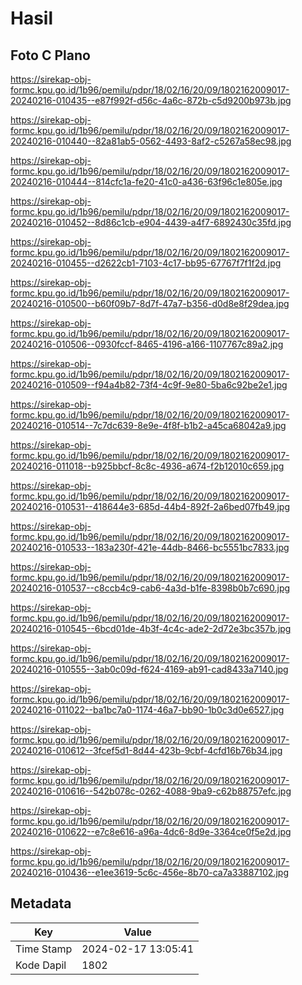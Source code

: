 # Hasil

## Foto C Plano

https://sirekap-obj-formc.kpu.go.id/1b96/pemilu/pdpr/18/02/16/20/09/1802162009017-20240216-010435--e87f992f-d56c-4a6c-872b-c5d9200b973b.jpg

https://sirekap-obj-formc.kpu.go.id/1b96/pemilu/pdpr/18/02/16/20/09/1802162009017-20240216-010440--82a81ab5-0562-4493-8af2-c5267a58ec98.jpg

https://sirekap-obj-formc.kpu.go.id/1b96/pemilu/pdpr/18/02/16/20/09/1802162009017-20240216-010444--814cfc1a-fe20-41c0-a436-63f96c1e805e.jpg

https://sirekap-obj-formc.kpu.go.id/1b96/pemilu/pdpr/18/02/16/20/09/1802162009017-20240216-010452--8d86c1cb-e904-4439-a4f7-6892430c35fd.jpg

https://sirekap-obj-formc.kpu.go.id/1b96/pemilu/pdpr/18/02/16/20/09/1802162009017-20240216-010455--d2622cb1-7103-4c17-bb95-67767f7f1f2d.jpg

https://sirekap-obj-formc.kpu.go.id/1b96/pemilu/pdpr/18/02/16/20/09/1802162009017-20240216-010500--b60f09b7-8d7f-47a7-b356-d0d8e8f29dea.jpg

https://sirekap-obj-formc.kpu.go.id/1b96/pemilu/pdpr/18/02/16/20/09/1802162009017-20240216-010506--0930fccf-8465-4196-a166-1107767c89a2.jpg

https://sirekap-obj-formc.kpu.go.id/1b96/pemilu/pdpr/18/02/16/20/09/1802162009017-20240216-010509--f94a4b82-73f4-4c9f-9e80-5ba6c92be2e1.jpg

https://sirekap-obj-formc.kpu.go.id/1b96/pemilu/pdpr/18/02/16/20/09/1802162009017-20240216-010514--7c7dc639-8e9e-4f8f-b1b2-a45ca68042a9.jpg

https://sirekap-obj-formc.kpu.go.id/1b96/pemilu/pdpr/18/02/16/20/09/1802162009017-20240216-011018--b925bbcf-8c8c-4936-a674-f2b12010c659.jpg

https://sirekap-obj-formc.kpu.go.id/1b96/pemilu/pdpr/18/02/16/20/09/1802162009017-20240216-010531--418644e3-685d-44b4-892f-2a6bed07fb49.jpg

https://sirekap-obj-formc.kpu.go.id/1b96/pemilu/pdpr/18/02/16/20/09/1802162009017-20240216-010533--183a230f-421e-44db-8466-bc5551bc7833.jpg

https://sirekap-obj-formc.kpu.go.id/1b96/pemilu/pdpr/18/02/16/20/09/1802162009017-20240216-010537--c8ccb4c9-cab6-4a3d-b1fe-8398b0b7c690.jpg

https://sirekap-obj-formc.kpu.go.id/1b96/pemilu/pdpr/18/02/16/20/09/1802162009017-20240216-010545--6bcd01de-4b3f-4c4c-ade2-2d72e3bc357b.jpg

https://sirekap-obj-formc.kpu.go.id/1b96/pemilu/pdpr/18/02/16/20/09/1802162009017-20240216-010555--3ab0c09d-f624-4169-ab91-cad8433a7140.jpg

https://sirekap-obj-formc.kpu.go.id/1b96/pemilu/pdpr/18/02/16/20/09/1802162009017-20240216-011022--ba1bc7a0-1174-46a7-bb90-1b0c3d0e6527.jpg

https://sirekap-obj-formc.kpu.go.id/1b96/pemilu/pdpr/18/02/16/20/09/1802162009017-20240216-010612--3fcef5d1-8d44-423b-9cbf-4cfd16b76b34.jpg

https://sirekap-obj-formc.kpu.go.id/1b96/pemilu/pdpr/18/02/16/20/09/1802162009017-20240216-010616--542b078c-0262-4088-9ba9-c62b88757efc.jpg

https://sirekap-obj-formc.kpu.go.id/1b96/pemilu/pdpr/18/02/16/20/09/1802162009017-20240216-010622--e7c8e616-a96a-4dc6-8d9e-3364ce0f5e2d.jpg

https://sirekap-obj-formc.kpu.go.id/1b96/pemilu/pdpr/18/02/16/20/09/1802162009017-20240216-010436--e1ee3619-5c6c-456e-8b70-ca7a33887102.jpg


## Metadata

| Key        | Value               |
| ---------- | ------------------- |
| Time Stamp | 2024-02-17 13:05:41 |
| Kode Dapil | 1802                |



